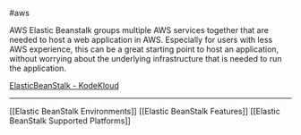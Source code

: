 #aws 

AWS Elastic Beanstalk groups multiple AWS services together that are needed to host a web application in AWS. Especially for users with less AWS experience, this can be a great starting point to host an application, without worrying about the underlying infrastructure that is needed to run the application. 

[ElasticBeanStalk - KodeKloud](https://learn.kodekloud.com/user/courses/aws-solutions-architect-associate-certification/module/afe0c951-fe76-47f2-9fc4-18858721be70/lesson/47adc5c2-7b55-4789-aaec-0820415084b0)

---
[[Elastic BeanStalk Environments]]
[[Elastic BeanStalk Features]]
[[Elastic BeanStalk Supported Platforms]]